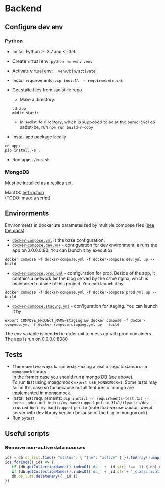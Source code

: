 # Backend

## Configure dev env

### Python

- Install Python >=3.7 and <=3.9.

- Create virtual env: `python -m venv venv`

- Activate virtual env: `. venv/bin/activate`

- Install requirements: `pip install -r requirements.txt`

- Get static files from sadist-fe repo.
    - Make a directory:
    ```
    cd app
    mkdir static
    ```
    - In sadist-fe directory, which is supposed to be
    at the same level as sadist-be, run `npm run build-n-copy`

- Install app package locally
```
cd app/
pip install -e .
```

- Run app: `./run.sh`


### MongoDB

Must be installed as a replica set.

MacOS: [Instruction](https://medium.com/@OndrejKvasnovsky/mongodb-replica-set-on-local-macos-f5fc383b3fd6)
<br/>
(TODO: make a script)


## Environments

Environments in docker are parameterized by multiple compose files ([see the docs](https://docs.docker.com/compose/extends/)).
- [`docker-compose.yml`](docker-compose.yml) is the base configuration.
- [`docker-compose.dev.yml`](docker-compose.dev.yml) - configuration for dev environment.
It runs the app on 0.0.0.0:80.
You can launch it by execution
```shell
docker compose -f docker-compose.yml -f docker-compose.dev.yml up --build
```
- [`docker-compose.prod.yml`](docker-compose.prod.yml) - configuration for prod. Beside of the app, it contains a network
for the blog served by the same nginx, which is maintained outside of this project.
You can launch it by
```shell
docker compose -f docker-compose.yml -f docker-compose.prod.yml up --build
```
- [`docker-compose.staging.yml`](docker-compose.staging.yml) - configuration for staging.
You can launch it by
```shell
export COMPOSE_PROJECT_NAME=staging && docker compose -f docker-compose.yml -f docker-compose.staging.yml up --build
```
The env variable is needed in order not to mess up with prod containers. 
The app is run on 0.0.0.0:8080


## Tests

- There are two ways to run tests - using a real mongo instance
or a `mongomock` library... <br/>In the former case you should run a mongo
DB (see above).<br/>
To run test using mongomock `export USE_MONGOMOCK=1`. Some tests
may fail in this case so far because not all features of mongo are
implemented in mongomock.
- Install test requirements: `pip install -r requirements-test.txt --extra-index-url http://my-handicapped-pet.io:3141/ilyaukin/dev --trusted-host my-handicapped-pet.io`
(note that we use custom devpi server with dev library version because of the bug in mongomock)
- Run `pytest`


## Useful scripts

### Remove non-active data sources
```javascript
ids = db.ds_list.find({ "status": { "$ne": "active" } }).toArray().map((rec) => rec._id)
ids.forEach((_id) => {
   if (db.getCollectionNames().indexOf('ds_' + _id.str) !== -1) { db['ds_' + _id.str].drop(); }
   if (db.getCollectionNames().indexOf('ds_' + _id.str + '_classification') !== -1) { db['ds_' + _id.str + '_classification'].drop(); }
   db.ds_list.deleteMany({ _id })
})
```